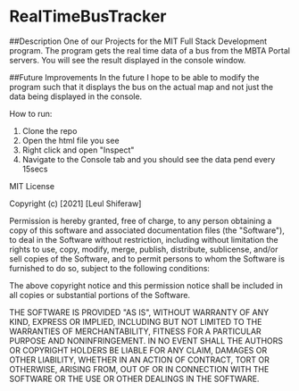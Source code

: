 # RealTimeBusTracker
##Description
One of our Projects for the MIT Full Stack Development program. The program gets the real time data of a bus from the MBTA Portal servers. You will see the result displayed in the console window.

##Future Improvements
In the future I hope to be able to modify the program such that it displays the bus on the actual map and not just the data being displayed in the console.

How to run:
1. Clone the repo
2. Open the html file you see
3. Right click and open "Inspect"
4. Navigate to the Console tab and you should see the data pend every 15secs

MIT License

Copyright (c) [2021] [Leul Shiferaw]

Permission is hereby granted, free of charge, to any person obtaining a copy
of this software and associated documentation files (the "Software"), to deal
in the Software without restriction, including without limitation the rights
to use, copy, modify, merge, publish, distribute, sublicense, and/or sell
copies of the Software, and to permit persons to whom the Software is
furnished to do so, subject to the following conditions:

The above copyright notice and this permission notice shall be included in all
copies or substantial portions of the Software.

THE SOFTWARE IS PROVIDED "AS IS", WITHOUT WARRANTY OF ANY KIND, EXPRESS OR
IMPLIED, INCLUDING BUT NOT LIMITED TO THE WARRANTIES OF MERCHANTABILITY,
FITNESS FOR A PARTICULAR PURPOSE AND NONINFRINGEMENT. IN NO EVENT SHALL THE
AUTHORS OR COPYRIGHT HOLDERS BE LIABLE FOR ANY CLAIM, DAMAGES OR OTHER
LIABILITY, WHETHER IN AN ACTION OF CONTRACT, TORT OR OTHERWISE, ARISING FROM,
OUT OF OR IN CONNECTION WITH THE SOFTWARE OR THE USE OR OTHER DEALINGS IN THE
SOFTWARE.
